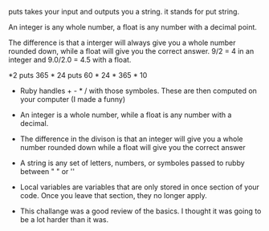 puts takes your input and outputs you a string. it stands for put string.

An integer is any whole number, a float is any number with a decimal point.

The difference is that a interger will always give you a whole number rounded down, while a float will give you the correct answer. 9/2 = 4 in an integer and 9.0/2.0 = 4.5 with a float.

*2
puts 365 * 24
puts 60 * 24 * 365 * 10


* Ruby handles + - * / with those symboles. These are then computed on your computer (I made a funny)

* An integer is a whole number, while a float is any number with a decimal.

* The difference in the divison is that an integer will give you a whole number rounded down while a float will give you the correct answer

* A string is any set of letters, numbers, or symboles passed to rubby between " " or ''

* Local variables are variables that are only stored in once section of your code. Once you leave that section, they no longer apply.

* This challange was a good review of the basics. I thought it was going to be a lot harder than it was.
